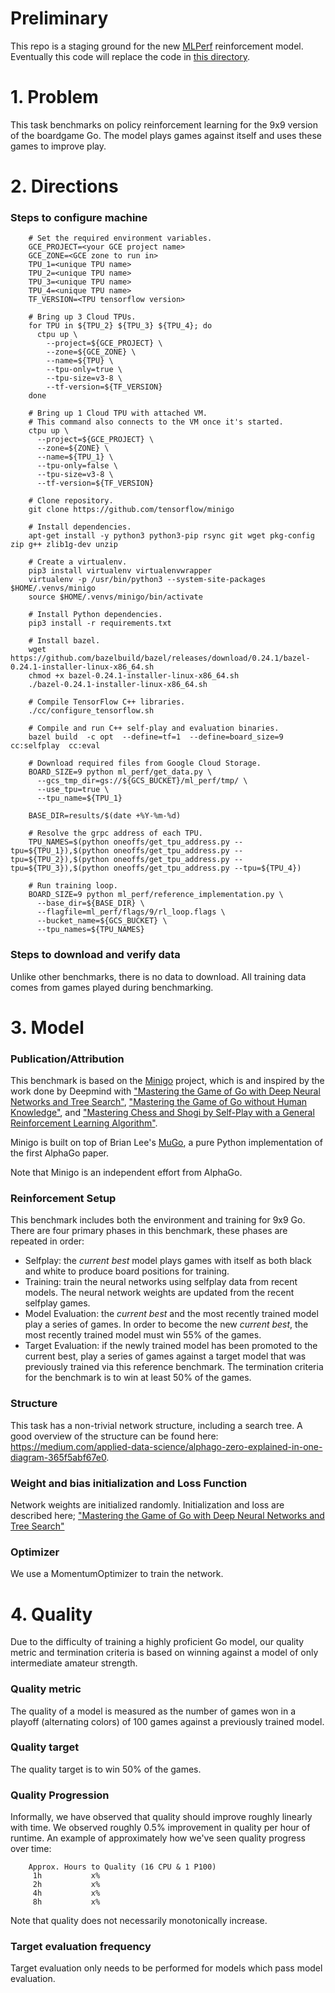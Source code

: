 # Preliminary
This repo is a staging ground for the new [MLPerf](http://mlperf.org) reinforcement model.
Eventually this code will replace the code in
[this directory](http://github.com/mlperf/training/tree/master/reinforcement/tensorflow/minigo).

# 1. Problem
This task benchmarks on policy reinforcement learning for the 9x9 version of the boardgame Go.
The model plays games against itself and uses these games to improve play.

# 2. Directions
### Steps to configure machine

```
    # Set the required environment variables.
    GCE_PROJECT=<your GCE project name>
    GCE_ZONE=<GCE zone to run in>
    TPU_1=<unique TPU name>
    TPU_2=<unique TPU name>
    TPU_3=<unique TPU name>
    TPU_4=<unique TPU name>
    TF_VERSION=<TPU tensorflow version>

    # Bring up 3 Cloud TPUs.
    for TPU in ${TPU_2} ${TPU_3} ${TPU_4}; do
      ctpu up \
        --project=${GCE_PROJECT} \
        --zone=${GCE_ZONE} \
        --name=${TPU} \
        --tpu-only=true \
        --tpu-size=v3-8 \
        --tf-version=${TF_VERSION}
    done

    # Bring up 1 Cloud TPU with attached VM.
    # This command also connects to the VM once it's started.
    ctpu up \
      --project=${GCE_PROJECT} \
      --zone=${ZONE} \
      --name=${TPU_1} \
      --tpu-only=false \
      --tpu-size=v3-8 \
      --tf-version=${TF_VERSION}

    # Clone repository.
    git clone https://github.com/tensorflow/minigo

    # Install dependencies.
    apt-get install -y python3 python3-pip rsync git wget pkg-config zip g++ zlib1g-dev unzip

    # Create a virtualenv.
    pip3 install virtualenv virtualenvwrapper
    virtualenv -p /usr/bin/python3 --system-site-packages $HOME/.venvs/minigo
    source $HOME/.venvs/minigo/bin/activate

    # Install Python dependencies.
    pip3 install -r requirements.txt

    # Install bazel.
    wget https://github.com/bazelbuild/bazel/releases/download/0.24.1/bazel-0.24.1-installer-linux-x86_64.sh
    chmod +x bazel-0.24.1-installer-linux-x86_64.sh
    ./bazel-0.24.1-installer-linux-x86_64.sh

    # Compile TensorFlow C++ libraries.
    ./cc/configure_tensorflow.sh

    # Compile and run C++ self-play and evaluation binaries.
    bazel build  -c opt  --define=tf=1  --define=board_size=9  cc:selfplay  cc:eval

    # Download required files from Google Cloud Storage.
    BOARD_SIZE=9 python ml_perf/get_data.py \
      --gcs_tmp_dir=gs://${GCS_BUCKET}/ml_perf/tmp/ \
      --use_tpu=true \
      --tpu_name=${TPU_1}

    BASE_DIR=results/$(date +%Y-%m-%d)

    # Resolve the grpc address of each TPU.
    TPU_NAMES=$(python oneoffs/get_tpu_address.py --tpu=${TPU_1}),$(python oneoffs/get_tpu_address.py --tpu=${TPU_2}),$(python oneoffs/get_tpu_address.py --tpu=${TPU_3}),$(python oneoffs/get_tpu_address.py --tpu=${TPU_4})

    # Run training loop.
    BOARD_SIZE=9 python ml_perf/reference_implementation.py \
      --base_dir=${BASE_DIR} \
      --flagfile=ml_perf/flags/9/rl_loop.flags \
      --bucket_name=${GCS_BUCKET} \
      --tpu_names=${TPU_NAMES}
```

### Steps to download and verify data
Unlike other benchmarks, there is no data to download. All training data comes from games played
during benchmarking.

# 3. Model
### Publication/Attribution

This benchmark is based on the [Minigo](https://github.com/tensorflow/minigo) project,
which is and inspired by the work done by Deepmind with
["Mastering the Game of Go with Deep Neural Networks and Tree Search"](https://www.nature.com/articles/nature16961),
["Mastering the Game of Go without Human Knowledge"](https://www.nature.com/articles/nature24270), and
["Mastering Chess and Shogi by Self-Play with a General Reinforcement Learning Algorithm"](https://arxiv.org/abs/1712.01815).

Minigo is built on top of Brian Lee's [MuGo](https://github.com/brilee/MuGo), a pure Python
implementation of the first AlphaGo paper.

Note that Minigo is an independent effort from AlphaGo.

### Reinforcement Setup
This benchmark includes both the environment and training for 9x9 Go. There are four primary phases
in this benchmark, these phases are repeated in order:

 - Selfplay: the *current best* model plays games with itself as both black and white to produce
   board positions for training.
 - Training: train the neural networks using selfplay data from recent models. The neural network
   weights are updated from the recent selfplay games.
 - Model Evaluation: the *current best* and the most recently trained model play a series of games.
   In order to become the new *current best*, the most recently trained model must win 55% of the
   games.
 - Target Evaluation: if the newly trained model has been promoted to the current best, play a series
   of games against a target model that was previously trained via this reference benchmark. The
   termination criteria for the benchmark is to win at least 50% of the games.

### Structure
This task has a non-trivial network structure, including a search tree. A good overview of the
structure can be found here: https://medium.com/applied-data-science/alphago-zero-explained-in-one-diagram-365f5abf67e0.

### Weight and bias initialization and Loss Function
Network weights are initialized randomly. Initialization and loss are described here;
["Mastering the Game of Go with Deep Neural Networks and Tree Search"](https://www.nature.com/articles/nature16961)

### Optimizer
We use a MomentumOptimizer to train the network.

# 4. Quality
Due to the difficulty of training a highly proficient Go model, our quality metric and termination
criteria is based on winning against a model of only intermediate amateur strength.

### Quality metric
The quality of a model is measured as the number of games won in a playoff (alternating colors)
of 100 games against a previously trained model.

### Quality target
The quality target is to win 50% of the games.

### Quality Progression
Informally, we have observed that quality should improve roughly linearly with time.  We observed
roughly 0.5% improvement in quality per hour of runtime. An example of approximately how we've seen
quality progress over time:

```
    Approx. Hours to Quality (16 CPU & 1 P100)
     1h           x%
     2h           x%
     4h           x%
     8h           x%
```

Note that quality does not necessarily monotonically increase.

### Target evaluation frequency
Target evaluation only needs to be performed for models which pass model evaluation.
